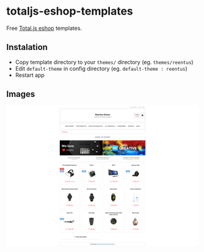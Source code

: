# totaljs-eshop-templates
Free [Total.js eshop](https://www.totaljs.com/eshop) templates.

## Instalation
- Copy template directory to your `themes/` directory (eg. `themes/reentus`)
- Edit `default-theme` in config directory (eg. `default-theme : reentus`)
- Restart app

## Images
![reentus theme](https://github.com/PatchwerkQWER/totaljs-eshop-templates/blob/master/screenshots/reentus.png?raw=true)
